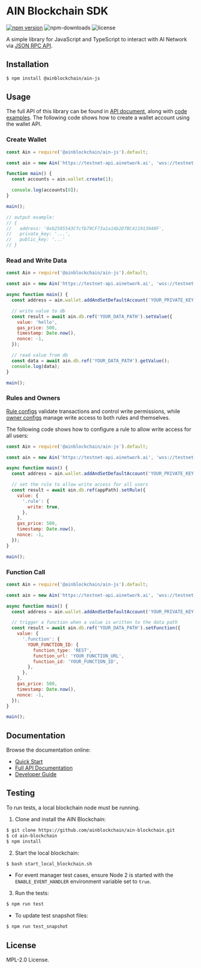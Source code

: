# AIN Blockchain SDK

[![npm version](https://img.shields.io/npm/v/@ainblockchain/ain-js.svg)](https://npmjs.org/package/@ainblockchain/ain-js)
![npm-downloads](https://img.shields.io/npm/dm/@ainblockchain/ain-js)
![license](https://img.shields.io/badge/license-MPL--2.0-blue)

A simple library for JavaScript and TypeScript to interact with AI Network via [JSON RPC API](https://github.com/ainblockchain/ain-blockchain/blob/master/JSON_RPC_API.md).

## Installation

```sh
$ npm install @ainblockchain/ain-js
```

## Usage

The full API of this library can be found in [API document](https://ainblockchain.github.io/ain-js), along with [code examples](https://github.com/ainblockchain/quickstart). The following code shows how to create a wallet account using the wallet API.

### Create Wallet

```js
const Ain = require('@ainblockchain/ain-js').default;

const ain = new Ain('https://testnet-api.ainetwork.ai', 'wss://testnet-event.ainetwork.ai', 0);

function main() {
  const accounts = ain.wallet.create(1);

  console.log(accounts[0]);
}

main();

// output example:
// {
//   address: '0xb2585543Cfcfb79CF73a1a14b2DfBC411913940F',
//   private_key: '...',
//   public_key: '...'
// }
```

### Read and Write Data

```js
const Ain = require('@ainblockchain/ain-js').default;

const ain = new Ain('https://testnet-api.ainetwork.ai', 'wss://testnet-event.ainetwork.ai', 0);

async function main() {
  const address = ain.wallet.addAndSetDefaultAccount('YOUR_PRIVATE_KEY');

  // write value to db
  const result = await ain.db.ref('YOUR_DATA_PATH').setValue({
    value: 'hello',
    gas_price: 500,
    timestamp: Date.now(),
    nonce: -1,
  });

  // read value from db
  const data = await ain.db.ref('YOUR_DATA_PATH').getValue();
  console.log(data);
}

main();
```

### Rules and Owners

[Rule configs](https://docs.ainetwork.ai/ain-blockchain/ai-network-design/blockchain-database/rules-and-owners/rule-configs) validate transactions and control write permissions, while [owner configs](https://docs.ainetwork.ai/ain-blockchain/ai-network-design/blockchain-database/rules-and-owners/owner-configs) manage write access to both rules and themselves.

The following code shows how to configure a rule to allow write access for all users:

```js
const Ain = require('@ainblockchain/ain-js').default;

const ain = new Ain('https://testnet-api.ainetwork.ai', 'wss://testnet-event.ainetwork.ai', 0);

async function main() {
  const address = ain.wallet.addAndSetDefaultAccount('YOUR_PRIVATE_KEY');

  // set the rule to allow write access for all users
  const result = await ain.db.ref(appPath).setRule({
    value: {
      '.rule': {
        write: true,
      },
    },
    gas_price: 500,
    timestamp: Date.now(),
    nonce: -1,
  });
}

main();
```

### Function Call

```js
const Ain = require('@ainblockchain/ain-js').default;

const ain = new Ain('https://testnet-api.ainetwork.ai', 'wss://testnet-event.ainetwork.ai', 0);

async function main() {
  const address = ain.wallet.addAndSetDefaultAccount('YOUR_PRIVATE_KEY');

  // trigger a function when a value is written to the data path
  const result = await ain.db.ref('YOUR_DATA_PATH').setFunction({
    value: {
      '.function': {
        YOUR_FUNCTION_ID: {
          function_type: 'REST',
          function_url: 'YOUR_FUNCTION_URL',
          function_id: 'YOUR_FUNCTION_ID',
        },
      },
    },
    gas_price: 500,
    timestamp: Date.now(),
    nonce: -1,
  });
}

main();
```

## Documentation

Browse the documentation online:

- [Quick Start](https://docs.ainetwork.ai/ain-blockchain/developer-guide/getting-started)
- [Full API Documentation](https://ainblockchain.github.io/ain-js)
- [Developer Guide](https://docs.ainetwork.ai/ain-blockchain/developer-guide)

## Testing

To run tests, a local blockchain node must be running.

1. Clone and install the AIN Blockchain:

```sh
$ git clone https://github.com/ainblockchain/ain-blockchain.git
$ cd ain-blockchain
$ npm install
```

2. Start the local blockchain:

```sh
$ bash start_local_blockchain.sh
```

- For event manager test cases, ensure Node 2 is started with the `ENABLE_EVENT_HANDLER` environment variable set to `true`.

3. Run the tests:

```sh
$ npm run test
```

- To update test snapshot files:

```sh
$ npm run test_snapshot
```

## License

MPL-2.0 License.
